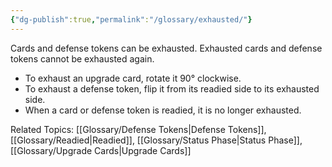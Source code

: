 ```yaml
---
{"dg-publish":true,"permalink":"/glossary/exhausted/"}
---
```


Cards and defense tokens can be exhausted. Exhausted cards and defense tokens cannot be exhausted again.

- To exhaust an upgrade card, rotate it 90° clockwise.
- To exhaust a defense token, flip it from its readied side to its exhausted side.
- When a card or defense token is readied, it is no longer exhausted.

Related Topics: [[Glossary/Defense Tokens\|Defense Tokens]], [[Glossary/Readied\|Readied]], [[Glossary/Status Phase\|Status Phase]], [[Glossary/Upgrade Cards\|Upgrade Cards]]
